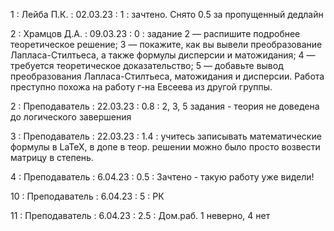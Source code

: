 1 : Лейба П.К. : 02.03.23 : 1 : зачтено. Снято 0.5 за пропущенный дедлайн

2 : Храмцов Д.А. : 09.03.23 : 0 : задание 2 — распишите подробнее теоретическое решение; 3 — покажите, как вы вывели преобразование Лапласа-Стилтьеса, а также формулы дисперсии и матожидания; 4 — требуется теоретическое доказательство; 5 — добавьте вывод преобразования Лапласа-Стилтьеса, матожидания и дисперсии. Работа преступно похожа на работу г-на Евсеева из другой группы.

2 : Преподаватель : 22.03.23 : 0.8 : 2, 3, 5 задания - теория не доведена до логического завершения

3 : Преподаватель : 22.03.23 : 1.4 : учитесь записывать математические формулы в LaTeX, в допе в теор. решении можно было просто возвести матрицу в степень. 

4 : Преподаватель : 6.04.23 : 0.5 : Зачтено - такую работу уже видели!

10 : Преподаватель : 6.04.23 : 5 : РК

11 : Преподаватель : 6.04.23 : 2.5 : Дом.раб. 1 неверно, 4 нет
